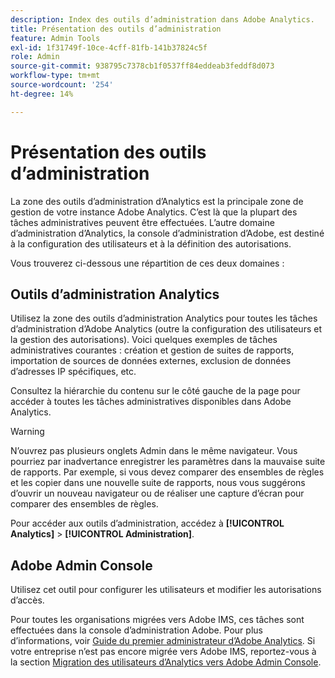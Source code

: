 ```yaml
---
description: Index des outils d’administration dans Adobe Analytics.
title: Présentation des outils d’administration
feature: Admin Tools
exl-id: 1f31749f-10ce-4cff-81fb-141b37824c5f
role: Admin
source-git-commit: 938795c7378cb1f0537ff84eddeab3feddf8d073
workflow-type: tm+mt
source-wordcount: '254'
ht-degree: 14%

---
```


# Présentation des outils d’administration

La zone des outils d’administration d’Analytics est la principale zone de gestion de votre instance Adobe Analytics. C’est là que la plupart des tâches administratives peuvent être effectuées. L’autre domaine d’administration d’Analytics, la console d’administration d’Adobe, est destiné à la configuration des utilisateurs et à la définition des autorisations.

Vous trouverez ci-dessous une répartition de ces deux domaines :

## Outils d’administration Analytics

Utilisez la zone des outils d’administration Analytics pour toutes les tâches d’administration d’Adobe Analytics (outre la configuration des utilisateurs et la gestion des autorisations). Voici quelques exemples de tâches administratives courantes : création et gestion de suites de rapports, importation de sources de données externes, exclusion de données d’adresses IP spécifiques, etc.

Consultez la hiérarchie du contenu sur le côté gauche de la page pour accéder à toutes les tâches administratives disponibles dans Adobe Analytics.

>[!WARNING]
>
>N’ouvrez pas plusieurs onglets Admin dans le même navigateur. Vous pourriez par inadvertance enregistrer les paramètres dans la mauvaise suite de rapports. Par exemple, si vous devez comparer des ensembles de règles et les copier dans une nouvelle suite de rapports, nous vous suggérons d’ouvrir un nouveau navigateur ou de réaliser une capture d’écran pour comparer des ensembles de règles.

Pour accéder aux outils d’administration, accédez à **[!UICONTROL Analytics]** > **[!UICONTROL Administration]**.

## Adobe Admin Console

Utilisez cet outil pour configurer les utilisateurs et modifier les autorisations d’accès.

Pour toutes les organisations migrées vers Adobe IMS, ces tâches sont effectuées dans la console d’administration Adobe. Pour plus d’informations, voir [Guide du premier administrateur d’Adobe Analytics](/help/admin/admin-console/first-admin-guide.md). Si votre entreprise n’est pas encore migrée vers Adobe IMS, reportez-vous à la section [Migration des utilisateurs d’Analytics vers Adobe Admin Console](/help/admin/admin/user-management2/user-migration/c-migration-tool.md).



